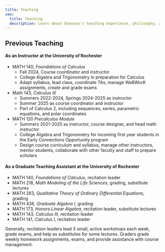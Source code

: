 ```yaml
---
title: Teaching
seo:
  title: Teaching
  description: Learn about Donovan's teaching experience, philosophy, and see some materials.
---
```


## Previous Teaching

#### As an Instructor at the University of Rochester

- MATH 140, _Foundations of Calculus_
  - Fall 2024, Course coordinator and instructor
  - College Algebra and Trigonometry in preparation for Calculus
  - Adapt syllabus, lead class, coordinate TAs, manage WeBWorK assignments, create and grade exams
- Math 143, _Calculus III_
  - Summers 2022-2024, Springs 2024-2025 as instructor
  - Summer 2025 as course coordinator and instructor
  - Part of Calculus 2, including sequences, series, parametric equations, and polar coordinates
- MATH 120 _Precalculus Module_
  - Summers 2021-2025 as instructor, course designer, and head math instructor
  - College Algebra and Trigonometry for incoming first year students in the Early Connections Opportunity program
  - Design course curriculum and syllabus, manage other instructors, mentor students, collaborate with other faculty and staff to prepare scholars

#### As a Graduate Teaching Assistant at the University of Rochester

- MATH 140, _Foundations of Calculus_, recitation leader
- MATH 218, _Math Modeling of the Life Sciences_, grading, substitute lectures
- MATH 263, _Qualitative Theory of Ordinary Differential Equations_, grading
- MATH 436, _Graduate Algebra I_, grading
- MATH 173, _Honors Linear Algebra_, recitation leader, substitute lectures
- MATH 143, _Calculus III_, recitation leader
- MATH 141, _Calculus I_, recitation leader

Generally, recitation leaders lead 3 small, active workshops each week, grade exams, and help as substitutes for some lectures. Graders grade weekly homework assignments, exams, and provide assistance with course management.
